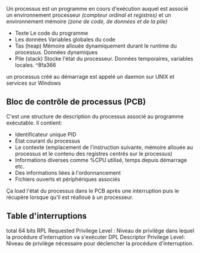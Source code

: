 Un processus est un programme en cours d'exécution auquel est associé un environnement processeur *(compteur ordinal et registres)* et un environnement mémoire *(zone de code, de données et de la pile)*

- Texte
  Le code du programme
- Les données
  Variables globales du code
- Tas (heap)
  Mémoire allouée dynamiquement durant le runtime du processus. Données dynamiques
- Pile (stack)
  Stocke l'état du processeur. Données temporaires, variables locales. ^8fa366

un processus créé au démarrage est appelé un daemon sur UNIX et services sur Windows 

## Bloc de contrôle de processus (PCB)
C'est une structure de description du processus associé au programme exécutable.
Il contient:
- Identificateur unique PID
- État courant du processus
- Le contexte (emplacement de l'instruction suivante, mémoire allouée au processus et le contenu des registres centrés sur le processus)
- Informations diverses comme %CPU utilisé, temps depuis démarrage etc.
- Des informations liées à l'ordonnancement
- Fichiers ouverts et périphériques associés

Ça load l'état du processus dans le PCB après une interruption puis le récupère lorsque qu'il est réalloué à un processeur.

## Table d'interruptions
total 64 bits
RPL Requested Privilege Level :
Niveau de privilège dans lequel la procédure d'interruption va s'exécuter
DPL Descriptor Privilege Level:
Niveau de privilège nécessaire pour déclencher la procédure d'interruption.